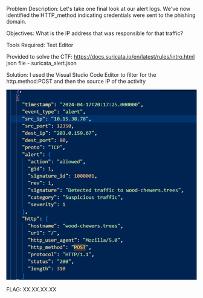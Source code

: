 Problem Description:
Let's take one final look at our alert logs. We've now identified the HTTP_method indicating credentials were sent to the phishing domain.

Objectives:
What is the IP address that was responsible for that traffic?

Tools Required:
Text Editor

Provided to solve the CTF:
https://docs.suricata.io/en/latest/rules/intro.html
json file - suricata_alert.json

Solution:
I used the Visual Studio Code Editor to filter for the http.method:POST and then the source IP of the activity

![image](https://github.com/thinksecurenow/CTF-Writeups/blob/main/WiCyS%202024/Defense/Images/D5.3%20-%20Identify%20Compromised%20User.png)

FLAG: XX.XX.XX.XX
